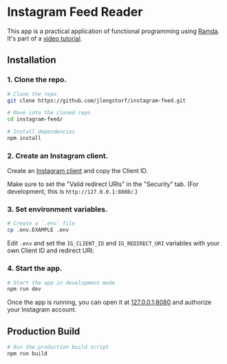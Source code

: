 # Instagram Feed Reader

This app is a practical application of functional programming using [Ramda](http://ramdajs.com/). It's part of a [video tutorial](https://code.lengstorf.com/learn-functional-programming-ramda/).

## Installation

### 1. Clone the repo.

``` sh
# Clone the repo
git clone https://github.com/jlengstorf/instagram-feed.git

# Move into the cloned repo
cd instagram-feed/

# Install dependencies
npm install
```

### 2. Create an Instagram client.

Create an [Instagram client](https://www.instagram.com/developer/clients/manage/) and copy the Client ID.

Make sure to set the "Valid redirect URIs" in the "Security" tab. (For development, this is `http://127.0.0.1:8080/`.)

### 3. Set environment variables.

``` sh
# Create a `.env` file
cp .env.EXAMPLE .env
```

Edit `.env` and set the `IG_CLIENT_ID` and `IG_REDIRECT_URI` variables with your own Client ID and redirect URI.

### 4. Start the app.

``` sh
# Start the app in development mode
npm run dev
```

Once the app is running, you can open it at [127.0.0.1:8080](http://127.0.0.1:8080/) and authorize your Instagram account.

## Production Build

``` sh
# Run the production build script
npm run build
```
